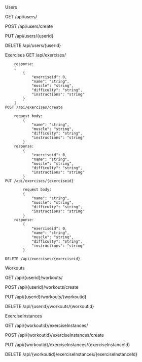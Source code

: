 
Users

GET  /api/users/

POST /api/users/create

PUT /api/users/{userid}

DELETE /api/users/{userid}

Exercises
    GET  /api/exercises/

        response:
        [
            {
                "exerciseid": 0,
                "name": "string",
                "muscle": "string",
                "difficulty": "string",
                "instructions": "string"
            }
        ]
    POST /api/exercises/create

        request body:
            {
                "name": "string",
                "muscle": "string",
                "difficulty": "string",
                "instructions": "string"
            }
        response:
            {
                "exerciseid": 0,
                "name": "string",
                "muscle": "string",
                "difficulty": "string",
                "instructions": "string"
            }
    PUT /api/exercises/{exerciseid}

            request body:
            {
                "name": "string",
                "muscle": "string",
                "difficulty": "string",
                "instructions": "string"
            }
        response:
            {
                "exerciseid": 0,
                "name": "string",
                "muscle": "string",
                "difficulty": "string",
                "instructions": "string"
            }

    DELETE /api/exercises/{exerciseid}

Workouts

GET  /api/{userid}/workouts/

POST /api/{userid}/workouts/create

PUT /api/{userid}/workouts/{workoutid}

DELETE /api/{userid}/workouts/{workoutid}


ExerciseInstances

GET  /api/{workoutid}/exerciseInstances/

POST /api/{workoutid}/exerciseInstances/create

PUT /api/{workoutid}/exerciseInstances/{exerciseInstanceId}

DELETE /api/{workoutid}/exerciseInstances/{exerciseInstanceId}